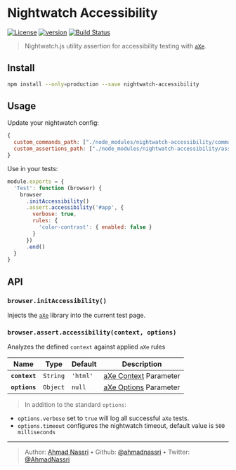 # Nightwatch Accessibility

[![License][license-image]][license-url] [![version][npm-image]][npm-url] [![Build Status][circle-image]][circle-url]

> Nightwatch.js utility assertion for accessibility testing with [`aXe`][axe-core].

## Install

```bash
npm install --only=production --save nightwatch-accessibility
```

## Usage

Update your nightwatch config:

```js
{
  custom_commands_path: ["./node_modules/nightwatch-accessibility/commands"],
  custom_assertions_path: ["./node_modules/nightwatch-accessibility/assertions"]
}
```

Use in your tests:

```js
module.exports = {
  'Test': function (browser) {
    browser
      .initAccessibility()
      .assert.accessibility('#app', {
        verbose: true,
        rules: {
          'color-contrast': { enabled: false }
        }
      })
      .end()
  }
}
```

## API

### `browser.initAccessibility()`

Injects the [`aXe`][axe-core] library into the current test page.

### `browser.assert.accessibility(context, options)`

Analyzes the defined `context` against applied `aXe` rules

Name          | Type     | Default  | Description                    
------------- | -------- | -------- | -------------------------------
**`context`** | `String` | `'html'` | [aXe Context][axe-context] Parameter
**`options`** | `Object` | `null`   | [aXe Options][axe-options] Parameter     

> In addition to the standard `options`:

* `options.verbose` set to `true` will log all successful `aXe` tests.
* `options.timeout` configures the nightwatch timeout, default value is `500 milliseconds`

---
> Author: [Ahmad Nassri](https://www.ahmadnassri.com) &bull; 
> Github: [@ahmadnassri](https://github.com/ahmadnassri) &bull; 
> Twitter: [@AhmadNassri](https://twitter.com/AhmadNassri)

[license-url]: LICENSE
[license-image]: https://img.shields.io/github/license/ahmadnassri/nightwatch-accessibility.svg?style=for-the-badge&logo=circleci

[circle-url]: https://circleci.com/gh/ahmadnassri/nightwatch-accessibility
[circle-image]: https://img.shields.io/circleci/project/github/ahmadnassri/nightwatch-accessibility/master.svg?style=for-the-badge&logo=circleci

[npm-url]: https://www.npmjs.com/package/@ahmadnassri/nightwatch-accessibility
[npm-image]: https://img.shields.io/npm/v/@ahmadnassri/nightwatch-accessibility.svg?style=for-the-badge&logo=npm

[axe-core]: https://www.npmjs.com/package/axe-core
[axe-options]: https://github.com/dequelabs/axe-core/blob/master/doc/API.md#options-parameter
[axe-context]: https://github.com/dequelabs/axe-core/blob/master/doc/API.md#context-parameter
